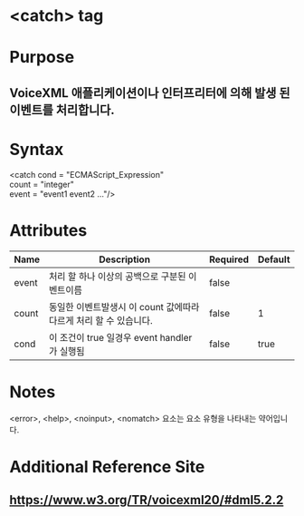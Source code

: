 # \<catch> tag
# Purpose 
## VoiceXML 애플리케이션이나 인터프리터에 의해 발생 된 이벤트를 처리합니다.

# Syntax
\<catch
cond = "ECMAScript_Expression"\
count = "integer"\
event = "event1 event2 ..."/>


# Attributes
|Name |Description |Required |Default|
|-----|------------|---------|-------|
|event|처리 할 하나 이상의 공백으로 구분된 이벤트이름   | false    |      |
|count|동일한 이벤트발생시 이 count 값에따라 다르게 처리 할 수 있습니다.|false|1 |
|cond |이 조건이 true 일경우 event handler 가 실행됨 |false|true |       

# Notes
\<error>, \<help>, \<noinput>, \<nomatch> 요소는 <catch> 요소 유형을 나타내는 약어입니다.
# Additional Reference Site
## https://www.w3.org/TR/voicexml20/#dml5.2.2